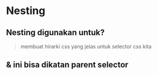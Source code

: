 # Nesting

## Nesting digunakan untuk?

> membuat hirarki css yang jelas untuk selector css kita

## & ini bisa dikatan parent selector
